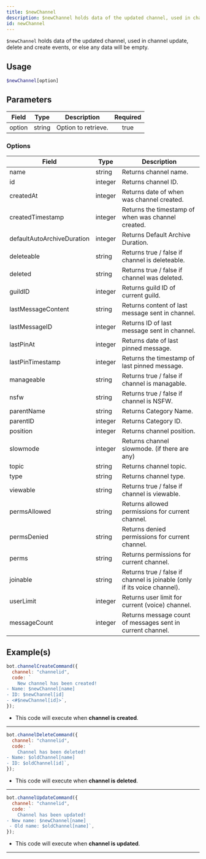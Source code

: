 ```yaml
---
title: $newChannel
description: $newChannel holds data of the updated channel, used in channel update, delete and create events, or else any data will be empty.
id: newChannel
---
```


`$newChannel` holds data of the updated channel, used in channel update, delete and create events, or else any data
will be empty.

## Usage

```php
$newChannel[option]
```

## Parameters

| Field  | Type   | Description         | Required |
| ------ | ------ | ------------------- | :------: |
| option | string | Option to retrieve. |   true   |

### Options

| Field                      | Type    | Description                                                              |
| -------------------------- | ------- | ------------------------------------------------------------------------ |
| name                       | string  | Returns channel name.                                                    |
| id                         | integer | Returns channel ID.                                                      |
| createdAt                  | integer | Returns date of when was channel created.                                |
| createdTimestamp           | integer | Returns the timestamp of when was channel created.                       |
| defaultAutoArchiveDuration | integer | Returns Default Archive Duration.                                        |
| deleteable                 | string  | Returns true / false if channel is deleteable.                           |
| deleted                    | string  | Returns true / false if channel was deleted.                             |
| guildID                    | integer | Returns guild ID of current guild.                                       |
| lastMessageContent         | string  | Returns content of last message sent in channel.                         |
| lastMessageID              | integer | Returns ID of last message sent in channel.                              |
| lastPinAt                  | integer | Returns date of last pinned message.                                     |
| lastPinTimestamp           | integer | Returns the timestamp of last pinned message.                            |
| manageable                 | string  | Returns true / false if channel is managable.                            |
| nsfw                       | string  | Returns true / false if channel is NSFW.                                 |
| parentName                 | string  | Returns Category Name.                                                   |
| parentID                   | integer | Returns Category ID.                                                     |
| position                   | integer | Returns channel position.                                                |
| slowmode                   | integer | Returns channel slowmode. (if there are any)                             |
| topic                      | string  | Returns channel topic.                                                   |
| type                       | string  | Returns channel type.                                                    |
| viewable                   | string  | Returns true / false if channel is viewable.                             |
| permsAllowed               | string  | Returns allowed permissions for current channel.                         |
| permsDenied                | string  | Returns denied permissions for current channel.                          |
| perms                      | string  | Returns permissions for current channel.                                 |
| joinable                   | string  | Returns true / false if channel is joinable (only if its voice channel). |
| userLimit                  | integer | Returns user limit for current (voice) channel.                          |
| messageCount               | integer | Returns message count of messages sent in current channel.               |

## Example(s)

```js
bot.channelCreateCommand({
  channel: "channelid",
  code: `
    New channel has been created!
- Name: $newChannel[name]
- ID: $newChannel[id]
- <#$newChannel[id]>`,
});
```

- This code will execute when **channel is created**.

---

```js
bot.channelDeleteCommand({
  channel: "channelid",
  code: `
    Channel has been deleted!
- Name: $oldChannel[name]
- ID: $oldChannel[id]`,
});
```

- This code will execute when **channel is deleted**.

---

```js
bot.channelUpdateCommand({
  channel: "channelid",
  code: `
    Channel has been updated!
- New name: $newChannel[name]
 - Old name: $oldChannel[name]`,
});
```

- This code will execute when **channel is updated**.

---
